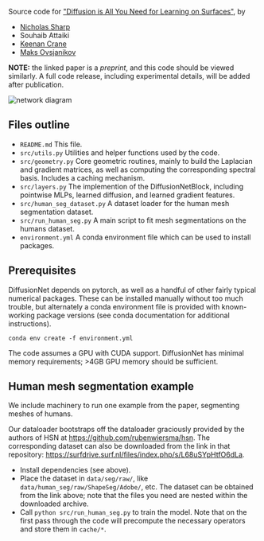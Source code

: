 Source code for ["Diffusion is All You Need for Learning on Surfaces"](https://arxiv.org/abs/2012.00888), by 
- [Nicholas Sharp](https://nmwsharp.com/)
- Souhaib Attaiki
- [Keenan Crane](http://keenan.is/here)
- [Maks Ovsjanikov](http://www.lix.polytechnique.fr/~maks/)

**NOTE:** the linked paper is a _preprint_, and this code should be viewed similarly. A full code release, including experimental details, will be added after publication.


![network diagram](https://github.com/nmwsharp/diffusion-net/blob/master/media/diagram.jpg)


## Files outline

  - `README.md` This file.
  - `src/utils.py` Utilities and helper functions used by the code.
  - `src/geometry.py` Core geometric routines, mainly to build the Laplacian and gradient matrices, as well as computing the corresponding spectral basis. Includes a caching mechanism.
  - `src/layers.py` The implemention of the DiffusionNetBlock, including pointwise MLPs, learned diffusion, and learned gradient features.
  - `src/human_seg_dataset.py` A dataset loader for the human mesh segmentation dataset.
  - `src/run_human_seg.py` A main script to fit mesh segmentations on the humans dataset.
  - `environment.yml` A conda environment file which can be used to install packages.


## Prerequisites

DiffusionNet depends on pytorch, as well as a handful of other fairly typical numerical packages. These can be installed manually without too much trouble, but alternately a conda environment file is provided with known-working package versions (see conda documentation for additional instructions).

```
conda env create -f environment.yml
```

The code assumes a GPU with CUDA support. DiffusionNet has minimal memory requirements; >4GB GPU memory should be sufficient. 


## Human mesh segmentation example

We include machinery to run one example from the paper, segmenting meshes of humans.

Our dataloader bootstraps off the dataloader graciously provided by the authors of HSN at https://github.com/rubenwiersma/hsn. The corresponding dataset can also be downloaded from the link in that repository: https://surfdrive.surf.nl/files/index.php/s/L68uSYpHtfO6dLa.

- Install dependencies (see above).
- Place the dataset in `data/seg/raw/`, like `data/human_seg/raw/ShapeSeg/Adobe/`, etc. The dataset can be obtained from the link above; note that the files you need are nested within the downloaded archive.
- Call `python src/run_human_seg.py` to train the model. Note that on the first pass through the code will precompute the necessary operators and store them in `cache/*`.
